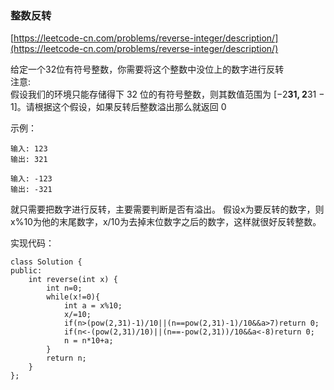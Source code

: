 ### 整数反转  
[https://leetcode-cn.com/problems/reverse-integer/description/](https://leetcode-cn.com/problems/reverse-integer/description/)  

给定一个32位有符号整数，你需要将这个整数中没位上的数字进行反转  
注意:  
假设我们的环境只能存储得下 32 位的有符号整数，则其数值范围为 [−2**31,  2**31 − 1]。请根据这个假设，如果反转后整数溢出那么就返回 0

示例：
~~~ 
输入: 123
输出: 321

输入: -123
输出: -321
~~~

就只需要把数字进行反转，主要需要判断是否有溢出。
假设x为要反转的数字，则x%10为他的末尾数字，x/10为去掉末位数字之后的数字，这样就很好反转整数。

实现代码：
~~~
class Solution {
public:
    int reverse(int x) {
        int n=0;
        while(x!=0){
            int a = x%10;
            x/=10;
            if(n>(pow(2,31)-1)/10||(n==pow(2,31)-1)/10&&a>7)return 0;
            if(n<-(pow(2,31)/10)||(n==-pow(2,31))/10&&a<-8)return 0;
            n = n*10+a;
        }
        return n;
    }
};
~~~
